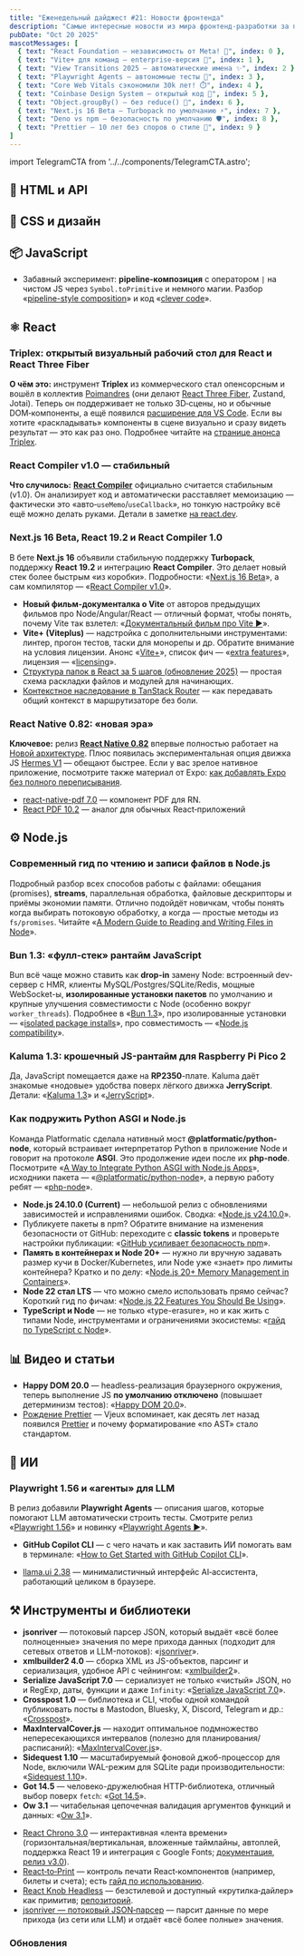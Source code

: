 ```yaml
---
title: "Еженедельный дайджест #21: Новости фронтенда"
description: "Самые интересные новости из мира фронтенд-разработки за последнюю неделю"
pubDate: "Oct 20 2025"
mascotMessages: [
  { text: "React Foundation — независимость от Meta! 🎉", index: 0 },
  { text: "Vite+ для команд — enterprise-версия 🚀", index: 1 },
  { text: "View Transitions 2025 — автоматические имена ✨", index: 2 },
  { text: "Playwright Agents — автономные тесты 🤖", index: 3 },
  { text: "Core Web Vitals сэкономили 30k лет! ⏱️", index: 4 },
  { text: "Coinbase Design System — открытый код 💎", index: 5 },
  { text: "Object.groupBy() — без reduce() 🎯", index: 6 },
  { text: "Next.js 16 Beta — Turbopack по умолчанию ⚡", index: 7 },
  { text: "Deno vs npm — безопасность по умолчанию 🛡️", index: 8 },
  { text: "Prettier — 10 лет без споров о стиле 🎨", index: 9 }
]
---
```


import TelegramCTA from '../../components/TelegramCTA.astro';

## 🧪 HTML и API

## 🎨 CSS и дизайн

<TelegramCTA/>

## 📦 JavaScript
* Забавный эксперимент: **pipeline-композиция** с оператором `|` на чистом JS через `Symbol.toPrimitive` и немного магии. Разбор «[pipeline-style composition](https://nodeweekly.com/link/175572/web)» и код «[clever code](https://nodeweekly.com/link/175573/web)».

## ⚛️ React
### Triplex: открытый визуальный рабочий стол для React и React Three Fiber
**О чём это:** инструмент **Triplex** из коммерческого стал опенсорсным и вошёл в коллектив [Poimandres](https://react.statuscode.com/link/175663/web) (они делают [React Three Fiber](https://react.statuscode.com/link/175662/web), Zustand, Jotai). Теперь он поддерживает не только 3D‑сцены, но и обычные DOM‑компоненты, а ещё появился [расширение для VS Code](https://react.statuscode.com/link/175665/web). Если вы хотите «раскладывать» компоненты в сцене визуально и сразу видеть результат — это как раз оно. Подробнее читайте на [странице анонса Triplex](https://react.statuscode.com/link/175661/web).

### React Compiler v1.0 — стабильный
**Что случилось:** **[React Compiler](https://react.statuscode.com/link/175667/web)** официально считается стабильным (v1.0). Он анализирует код и автоматически расставляет мемоизацию — фактически это «авто‑`useMemo`/`useCallback`», но тонкую настройку всё ещё можно делать руками. Детали в заметке [на react.dev](https://react.statuscode.com/link/175666/web).

### Next.js 16 Beta, React 19.2 и React Compiler 1.0
В бете **Next.js 16** объявили стабильную поддержку **Turbopack**, поддержку **React 19.2** и интеграцию **React Compiler**. Это делает новый стек более быстрым «из коробки». Подробности: «[Next.js 16 Beta](https://nodeweekly.com/link/175581/web)», а сам компилятор — «[React Compiler v1.0](https://nodeweekly.com/link/175582/web)».
- **Новый фильм-документалка о Vite** от авторов предыдущих фильмов про Node/Angular/React — отличный формат, чтобы понять, почему Vite так взлетел: «[Документальный фильм про Vite ▶️](https://nodeweekly.com/link/175577/web)».
- **Vite+ (Viteplus)** — надстройка с дополнительными инструментами: линтер, прогон тестов, таски для монорепы и др. Обратите внимание на условия лицензии. Анонс «[Vite+](https://nodeweekly.com/link/175578/web)», список фич — «[extra features](https://nodeweekly.com/link/175579/web)», лицензия — «[licensing](https://nodeweekly.com/link/175580/web)».
- [Структура папок в React за 5 шагов (обновление 2025)](https://react.statuscode.com/link/175674/web) — простая схема раскладки файлов и модулей для начинающих.
- [Контекстное наследование в TanStack Router](https://react.statuscode.com/link/175677/web) — как передавать общий контекст в маршрутизаторе без боли.

### React Native 0.82: «новая эра»
**Ключевое:** релиз **[React Native 0.82](https://react.statuscode.com/link/175670/web)** впервые полностью работает на [Новой архитектуре](https://react.statuscode.com/link/175671/web). Плюс появилась экспериментальная опция движка JS [Hermes V1](https://react.statuscode.com/link/175673/web) — обещают быстрее. Если у вас зрелое нативное приложение, посмотрите также материал от Expo: [как добавлять Expo без полного переписывания](https://react.statuscode.com/link/175675/web).

- [react-native-pdf 7.0](https://react.statuscode.com/link/175690/web) — компонент PDF для RN.
- [React PDF 10.2](https://react.statuscode.com/link/175691/web) — аналог для обычных React‑приложений

## ⚙️ Node.js
### Современный гид по чтению и записи файлов в Node.js
Подробный разбор всех способов работы с файлами: обещания (promises), **streams**, параллельная обработка, файловые дескрипторы и приёмы экономии памяти. Отлично подойдёт новичкам, чтобы понять когда выбирать потоковую обработку, а когда — простые методы из `fs/promises`. Читайте «[A Modern Guide to Reading and Writing Files in Node](https://nodeweekly.com/link/175544/web)».

### Bun 1.3: «фулл-стек» рантайм JavaScript
Bun всё чаще можно ставить как **drop-in** замену Node: встроенный dev-сервер с HMR, клиенты MySQL/Postgres/SQLite/Redis, мощные WebSocket-ы, **изолированные установки пакетов** по умолчанию и крупные улучшения совместимости с Node (особенно вокруг `worker_threads`). Подробнее в «[Bun 1.3](https://nodeweekly.com/link/175548/web)», про изолированные установки — «[isolated package installs](https://nodeweekly.com/link/175549/web)», про совместимость — «[Node.js compatibility](https://nodeweekly.com/link/175550/web)».

### Kaluma 1.3: крошечный JS-рантайм для Raspberry Pi Pico 2
Да, JavaScript помещается даже на **RP2350**-плате. Kaluma даёт знакомые «нодовые» удобства поверх лёгкого движка **JerryScript**. Детали: «[Kaluma 1.3](https://nodeweekly.com/link/175560/web)» и «[JerryScript](https://nodeweekly.com/link/175561/web)».

### Как подружить Python ASGI и Node.js
Команда Platformatic сделала нативный мост **@platformatic/python-node**, который встраивает интерпретатор Python в приложение Node и говорит на протоколе **ASGI**. Это продолжение идеи после их **php-node**. Посмотрите «[A Way to Integrate Python ASGI with Node.js Apps](https://nodeweekly.com/link/175545/web)», исходники пакета — «[@platformatic/python-node](https://nodeweekly.com/link/175547/web)», а первую работу ребят — «[php-node](https://nodeweekly.com/link/175546/web)».

* **Node.js 24.10.0 (Current)** — небольшой релиз с обновлениями зависимостей и исправлениями ошибок. Сводка: «[Node.js v24.10.0](https://nodeweekly.com/link/175551/web)».
* Публикуете пакеты в npm? Обратите внимание на изменения безопасности от GitHub: переходите с **classic tokens** и проверьте настройки публикации: «[GitHub усиливает безопасность npm](https://nodeweekly.com/link/175552/web)».
* **Память в контейнерах и Node 20+** — нужно ли вручную задавать размер кучи в Docker/Kubernetes, или Node уже «знает» про лимиты контейнера? Кратко и по делу: «[Node.js 20+ Memory Management in Containers](https://nodeweekly.com/link/175553/web)».
* **Node 22 стал LTS** — что можно смело использовать прямо сейчас? Короткий гид по фичам: «[Node.js 22 Features You Should Be Using](https://nodeweekly.com/link/175555/web)».
* **TypeScript и Node** — не только «type-erasure», но и как жить с типами Node, инструментами и ограничениями экосистемы: «[гайд по TypeScript с Node](https://nodeweekly.com/link/175583/web)».

## 📊 Видео и статьи
- **Happy DOM 20.0** — headless-реализация браузерного окружения, теперь выполнение JS **по умолчанию отключено** (повышает детерминизм тестов): «[Happy DOM 20.0](https://nodeweekly.com/link/175567/web)».
- [Рождение Prettier](https://react.statuscode.com/link/175699/web) — Vjeux вспоминает, как десять лет назад появился [Prettier](https://react.statuscode.com/link/175700/web) и почему форматирование «по AST» стало стандартом.


## 🤖 ИИ
### Playwright 1.56 и «агенты» для LLM
В релиз добавили **Playwright Agents** — описания шагов, которые помогают LLM автоматически строить тесты. Смотрите релиз «[Playwright 1.56](https://nodeweekly.com/link/175565/web)» и новинку «[Playwright Agents ▶️](https://nodeweekly.com/link/175566/web)».

* **GitHub Copilot CLI** — с чего начать и как заставить ИИ помогать вам в терминале: «[How to Get Started with GitHub Copilot CLI](https://nodeweekly.com/link/175556/web)».
- [llama.ui 2.38](https://react.statuscode.com/link/175692/web) — минималистичный интерфейс AI‑ассистента, работающий целиком в браузере.

## ⚒️ Инструменты и библиотеки
* **jsonriver** — потоковый парсер JSON, который выдаёт «всё более полноценные» значения по мере прихода данных (подходит для сетевых ответов и LLM-потоков): «[jsonriver](https://nodeweekly.com/link/175557/web)».
* **xmlbuilder2 4.0** — сборка XML из JS-объектов, парсинг и сериализация, удобное API с чейнингом: «[xmlbuilder2](https://nodeweekly.com/link/175558/web)».
* **Serialize JavaScript 7.0** — сериализует не только «чистый» JSON, но и RegExp, даты, функции и даже `Infinity`: «[Serialize JavaScript 7.0](https://nodeweekly.com/link/175559/web)».
* **Crosspost 1.0** — библиотека и CLI, чтобы одной командой публиковать посты в Mastodon, Bluesky, X, Discord, Telegram и др.: «[Crosspost](https://nodeweekly.com/link/175584/web)».
* **MaxIntervalCover.js** — находит оптимальное подмножество непересекающихся интервалов (полезно для планирования/расписаний): «[MaxIntervalCover.js](https://nodeweekly.com/link/175562/web)».
* **Sidequest 1.10** — масштабируемый фоновой джоб-процессор для Node, включили WAL-режим для SQLite ради производительности: «[Sidequest 1.10](https://nodeweekly.com/link/175568/web)».
* **Got 14.5** — человеко-дружелюбная HTTP-библиотека, отличный выбор поверх `fetch`: «[Got 14.5](https://nodeweekly.com/link/175571/web)».
* **Ow 3.1** — читабельная цепочечная валидация аргументов функций и данных: «[Ow 3.1](https://nodeweekly.com/link/175570/web)».
- [React Chrono 3.0](https://react.statuscode.com/link/175678/web) — интерактивная «лента времени» (горизонтальная/вертикальная, вложенные таймлайны, автоплей, поддержка React 19 и интеграция с Google Fonts; [документация](https://react.statuscode.com/link/175681/web), [релиз v3.0](https://react.statuscode.com/link/175682/web)).
- [React‑to‑Print](https://react.statuscode.com/link/175685/web) — контроль печати React‑компонентов (например, билеты и счета); есть [гайд по использованию](https://react.statuscode.com/link/175686/web).
- [React Knob Headless](https://react.statuscode.com/link/175687/web) — безстилевой и доступный «крутилка‑дайлер» как примитив; [репозиторий](https://react.statuscode.com/link/175688/web).
- [jsonriver — потоковый JSON‑парсер](https://react.statuscode.com/link/175694/web) — парсит данные по мере прихода (из сети или LLM) и отдаёт «всё более полные» значения.

### Обновления

